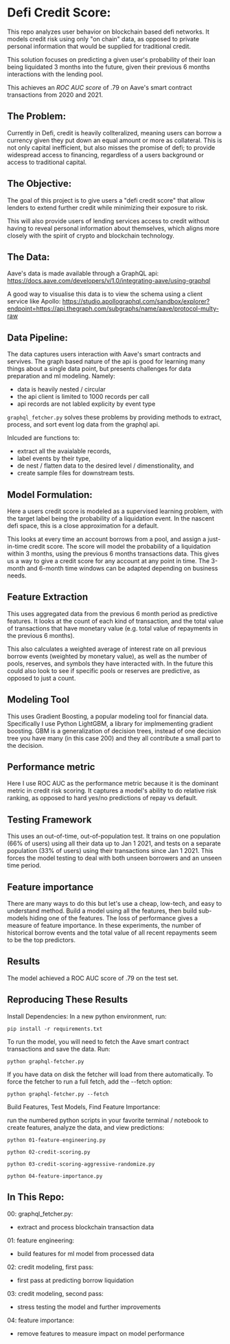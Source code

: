 
# Defi Credit Score: 

This repo analyzes user behavior on blockchain based defi networks. It models credit risk using only "on chain" data, as opposed to private personal information that would be supplied for traditional credit. 

This solution focuses on predicting a given user's probability of their loan being liquidated 3 months into the future, given their previous 6 months interactions with the lending pool. 

This achieves an _ROC AUC score_ of .79 on Aave's smart contract transactions from 2020 and 2021. 

## The Problem: 

Currently in Defi, credit is heavily collteralized, meaning users can borrow a currency given they put down an equal amount or more as collateral. This is not only capital inefficient, but also misses the promise of defi; to provide widespread access to financing, regardless of a users background or access to traditional capital. 

## The Objective:

The goal of this project is to give users a "defi credit score" that allow lenders to extend further credit while minimizing their exposure to risk. 

This will also provide users of lending services access to credit without having to reveal personal information about themselves, which aligns more closely with the spirit of crypto and blockchain technology. 

## The Data: 

Aave's data is made available through a GraphQL api:
https://docs.aave.com/developers/v/1.0/integrating-aave/using-graphql

A good way to visualise this data is to view the schema using a client service like Apollo: 
https://studio.apollographql.com/sandbox/explorer?endpoint=https://api.thegraph.com/subgraphs/name/aave/protocol-multy-raw


## Data Pipeline:

The data captures users interaction with Aave's smart contracts and servives. The graph based nature of the api is good for learning many things about a single data point, but presents challenges for data preparation and ml modeling. Namely:

- data is heavily nested / circular
- the api client is limited to 1000 records per call
- api records are not labled explicity by event type

`graphql_fetcher.py` solves these problems by providing methods to extract, process, and sort event log data from the graphql api. 

Inlcuded are functions to: 

- extract all the avaialable records, 
- label events by their type, 
- de nest / flatten data to the desired level / dimenstionality, and  
- create sample files for downstream tests.  


## Model Formulation: 

Here a users credit score is modeled as a supervised learning problem, with the target label being the probability of a liquidation event. In the nascent defi space, this is a close approximation for a default. 

This looks at every time an account borrows from a pool, and assign a just-in-time credit 
score. The score will model the probability of a liquidation within 3 months, using the previous 6 months transactions data. This gives us a way to give a credit score for any account at any point in time. The 3-month and 6-month time windows can be adapted depending on business needs.


## Feature Extraction

This uses aggregated data from the previous 6 month period as predictive features. It looks at the count of each kind of transaction, and the total value of transactions that have monetary value (e.g. total value of repayments in the previous 6 months). 

This also calculates a weighted average of interest rate on all previous borrow events (weighted by monetary value), as well as the number of pools, reserves, and symbols they have interacted with. In the future this could also look to see if specific pools or reserves are predictive, as opposed to just a count.

## Modeling Tool

This uses Gradient Boosting, a popular modeling tool for financial data. Specifically I use Python LightGBM, a library for implmementing gradient boosting. GBM is a generalization of decision trees, instead of one decision tree you have many (in this case 200) and they all contribute a small part to the decision.


## Performance metric

Here I use ROC AUC as the performance metric because it is the dominant metric in credit risk scoring. It captures a model's ability to do relative risk ranking, as opposed to hard yes/no predictions of repay vs default.

## Testing Framework

This uses an out-of-time, out-of-population test. It trains on one population (66% of users) using all their data up to Jan 1 2021, and tests on a separate population (33% of users) using their transactions since Jan 1 2021. This forces the model testing to deal with both unseen borrowers and an unseen time period.

## Feature importance

There are many ways to do this but let's use a cheap, low-tech, and easy to understand method. Build a model using all the features, then build sub-models hiding one of the features. The loss of performance gives a measure of feature importance. In these experiments, the number of historical borrow events and the total value of all recent repayments seem to be the top predictors.

## Results

The model achieved a ROC AUC score of .79 on the test set.    

## Reproducing These Results

Install Dependencies: In a new python environment, run:

`pip install -r requirements.txt`

To run the model, you will need to fetch the Aave smart contract transactions and save the data. Run:

`python graphql-fetcher.py`

If you have data on disk the fetcher will load from there automatically. To force the fetcher to run a full fetch, add the --fetch option:

`python graphql-fetcher.py --fetch`

Build Features, Test Models, Find Feature Importance:

run the numbered python scripts in your favorite terminal / notebook to create features, analyze the data, and view predictions:

`python 01-feature-engineering.py`

`python 02-credit-scoring.py`

`python 03-credit-scoring-aggressive-randomize.py`

`python 04-feature-importance.py`


## In This Repo:

00: graphql_fetcher.py:
- extract and process blockchain transaction data 

01: feature engineering: 
- build features for ml model from processed data

02: credit modeling, first pass:
- first pass at predicting borrow liquidation

03: credit modeling, second pass:
- stress testing the model and further improvements

04: feature importance:
- remove features to measure impact on model performance
 